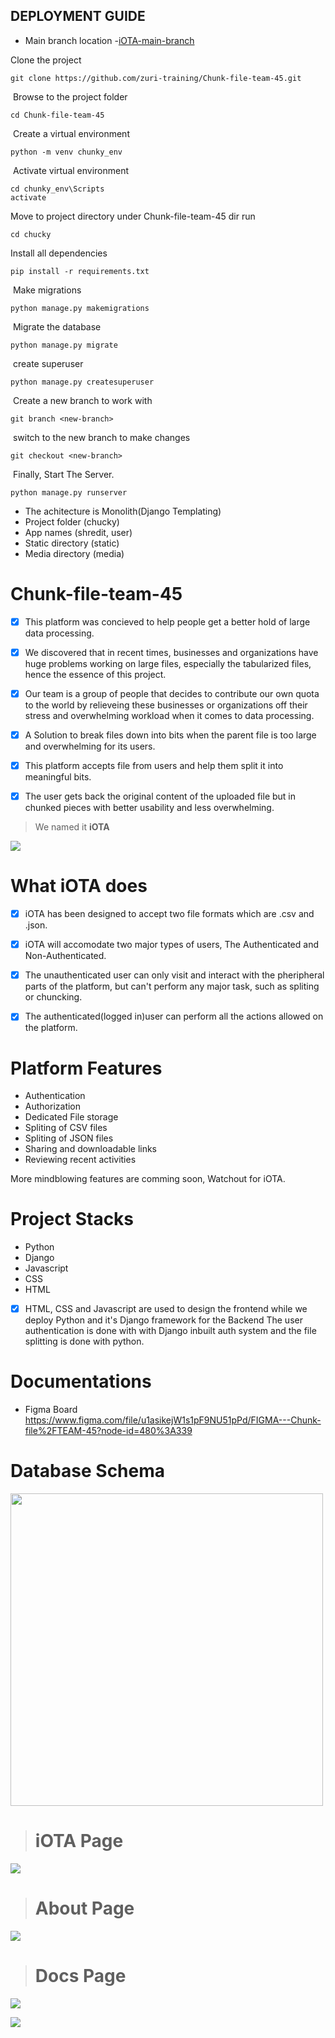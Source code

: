 ## DEPLOYMENT GUIDE
* Main branch location -[iOTA-main-branch](https://github.com/zuri-training/Chunk-file-team-45)

Clone the project
```
git clone https://github.com/zuri-training/Chunk-file-team-45.git
```
​
Browse to the project folder
```
cd Chunk-file-team-45
```
​
Create a virtual environment 
```
python -m venv chunky_env
```
​
Activate virtual environment
```
cd chunky_env\Scripts
activate
```

Move to project directory under Chunk-file-team-45 dir run​
```
cd chucky
```

Install all dependencies
```
pip install -r requirements.txt
```
​
Make migrations
```
python manage.py makemigrations
```
​
Migrate the database
```
python manage.py migrate
```
​
create superuser 
```
python manage.py createsuperuser
```
​
Create a new branch to work with
```
git branch <new-branch>
```
​
switch to the new branch to make changes
```
git checkout <new-branch>
```
​
Finally, Start The Server.
```
python manage.py runserver
```
* The achitecture is Monolith(Django Templating)
* Project folder (chucky)
* App names (shredit, user)
* Static directory (static)
* Media directory (media)

# Chunk-file-team-45

- [x] This platform was concieved to help people get a better hold of large data processing.

- [x] We discovered that in recent times, businesses and organizations have huge problems working on large files, especially the tabularized files,
hence the essence of this project.

- [x] Our team is a group of people that decides to contribute our own quota to the world by relieveing these businesses or organizations off their stress and 
overwhelming workload when it comes to data processing. 

- [x] A Solution to break files down into bits when the parent file is too large and overwhelming for its users.

- [x] This platform accepts file from users and help them split it into meaningful bits.

- [x] The user gets back the original content of the uploaded file but in chunked pieces with better usability and less overwhelming.

> We named it <strong>iOTA</strong>
<p><img src = "logo.svg"></p>

# What iOTA does
- [x] iOTA has been designed to accept two file formats which are .csv and .json.

- [x] iOTA will accomodate two major types of users, The Authenticated and Non-Authenticated.

- [x] The unauthenticated user can only visit and interact with the pheripheral parts of the platform, but can't perform any 
major task, such as spliting or chuncking.
- [x] The authenticated(logged in)user can perform all the actions allowed on the platform.

# Platform Features
* Authentication
* Authorization
* Dedicated File storage
* Spliting of CSV files
* Spliting of JSON files
* Sharing and downloadable links
* Reviewing recent activities

More mindblowing features are comming soon, Watchout for iOTA.


# Project Stacks
* Python
* Django
* Javascript
* CSS
* HTML

- [x] HTML, CSS and Javascript are used to design the frontend while we deploy Python and it's Django framework for the Backend
The user authentication is done with with Django inbuilt auth system  and the file splitting is done with python.


# Documentations
- Figma Board
https://www.figma.com/file/u1asikejW1s1pF9NU51pPd/FIGMA---Chunk-file%2FTEAM-45?node-id=480%3A339


# Database Schema
<img src="iOTA.png" height=500> 


># iOTA Page
<img src="landing.png">


> # About Page
<img src="about.png">


> # Docs Page
<img src="docs.png">


>
<img src="footer.png">
